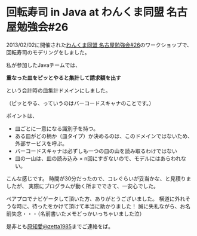 回転寿司 in Java at わんくま同盟 名古屋勉強会#26
======================

2013/02/02に開催された[わんくま同盟 名古屋勉強会#26](http://www.wankuma.com/seminar/20130202nagoya26/ "わんくま同盟")のワークショップで、回転寿司のモデリングをしました。

私が参加したJavaチームでは、

**重なった皿をピッとやると集計して請求額を出す**

という会計時の皿集計ドメインにしました。

（ピッとやる、っていうのはバーコードスキャナのことです。）


ポイントは、

* 皿ごとに一意になる識別子を持つ。 
* ある皿がどの柄か（皿タイプ）か決めるのは、このドメインではないため、外部サービスを呼ぶ。
* バーコードスキャナは必ずしも一つの皿の山を読み取るわけではない
* 皿の一山は、皿の読み込み × n回にすぎないので、モデルにはあらわれない。

こんな感じです。
時間が30分だったので、コレぐらいが妥当かな、と見積りましたが、
実際にプログラムが動く所までできて、一安心でした。


ペアプロでナビゲータして頂いた方、ありがとうございました。
横道に外れそうな時に、待ったをかけて頂けて本当に助かりました！
誠に失礼ながら、お名前失念・・・（名前書いたメモどっかいっちゃいました泣）


是非とも[原知愛@zetta1985](https://twitter.com/zetta1985 "twitter")までご連絡をば。